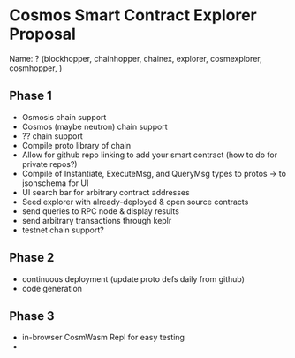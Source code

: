 <!-- # Web3Zapier

Pseudo use-cases:

Build routers that will run towards bridges/from bridges

## Events (triggers)

Received ERC20
Received NFT
Received native token

## Actions

call methods
send money -->


# Cosmos Smart Contract Explorer Proposal
Name: ? (blockhopper, chainhopper, chainex, explorer, cosmexplorer, cosmhopper, )




## Phase 1
* Osmosis chain support
* Cosmos (maybe neutron) chain support
* ?? chain support
* Compile proto library of chain
* Allow for github repo linking to add your smart contract (how to do for private repos?)
* Compile of Instantiate, ExecuteMsg, and QueryMsg types to protos -> to jsonschema for UI
* UI search bar for arbitrary contract addresses 
* Seed explorer with already-deployed & open source contracts
* send queries to RPC node & display results
* send arbitrary transactions through keplr
* testnet chain support?

## Phase 2
* continuous deployment (update proto defs daily from github)
* code generation 

## Phase 3
* in-browser CosmWasm Repl for easy testing
* 
